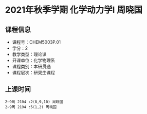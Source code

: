 # 2021年秋季学期 化学动力学I 周晓国






## 课程信息

- 课程号：CHEM5003P.01
- 学分：2
- 教学类型：理论课
- 开课单位：化学物理系
- 课程类别：本研贯通
- 课程层次：研究生课程

## 上课时间

```
2~9周 2104 :2(8,9,10) 周晓国
2~9周 2104 :5(1,2) 周晓国
```

